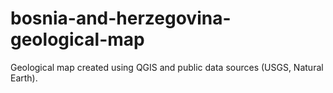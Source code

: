 # bosnia-and-herzegovina-geological-map
Geological map created using QGIS and public data sources (USGS, Natural Earth).
